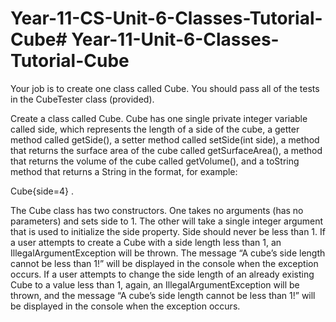 # Year-11-CS-Unit-6-Classes-Tutorial-Cube# Year-11-Unit-6-Classes-Tutorial-Cube

Your job is to create one class called Cube.
You should pass all of the tests in the CubeTester class (provided).

Create a class called Cube. Cube has one single private integer variable called side, which represents the length of a side of the cube, a getter method called getSide(), a setter method called setSide(int side), a method that returns the surface area of the cube called getSurfaceArea(), a method that returns the volume of the cube called getVolume(), and a toString method that returns a String in the format, for example:

Cube{side=4} .

The Cube class has two constructors. One takes no arguments (has no parameters) and sets side to 1. The other will take a single integer argument that is used to initialize the side property. Side should never be less than 1. If a user attempts to create a Cube with a side length less than 1, an IllegalArgumentException will be thrown. The message “A cube’s side length cannot be less than 1!” will be displayed in the console when the exception occurs. If a user attempts to change the side length of an already existing Cube to a value less than 1, again, an IllegalArgumentException will be thrown, and the message “A cube’s side length cannot be less than 1!” will be displayed in the console when the exception occurs. 
